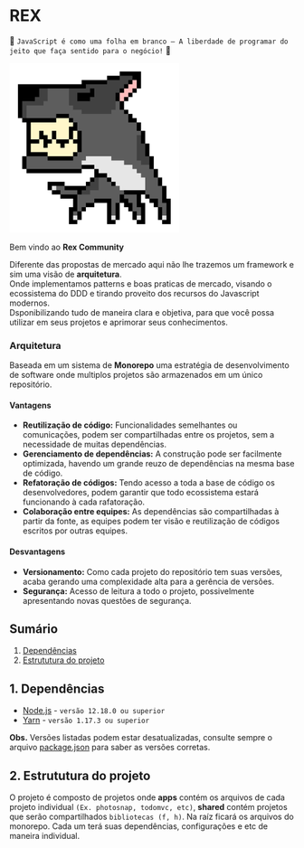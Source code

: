 REX
======
:star2: `JavaScript é como uma folha em branco – A liberdade de programar do jeito que faça sentido para o negócio!` :star2:

<img src="rex.png" alt="Rex Logotipo" width="300" height="300" />

Bem vindo ao **Rex Community**

Diferente das propostas de mercado aqui não lhe trazemos um framework e sim uma visão de **arquitetura**. <br />
Onde implementamos patterns e boas praticas de mercado, visando o ecossistema do DDD e tirando proveito dos recursos do Javascript modernos. <br /> 
Dsponibilizando tudo de maneira clara e objetiva, para que você possa utilizar em seus projetos e aprimorar seus conhecimentos.

### Arquitetura
  Baseada em um sistema de **Monorepo** uma estratégia de desenvolvimento de software onde multiplos projetos são armazenados em um único repositório.

#### Vantagens
  - **Reutilização de código:** Funcionalidades semelhantes ou comunicações, podem ser compartilhadas entre os projetos, sem a necessidade de muitas dependências.
  - **Gerenciamento de dependências:** A construção pode ser facilmente optimizada, havendo um grande reuzo de dependências na mesma base de código.
  - **Refatoração de códigos:** Tendo acesso a toda a base de código os desenvolvedores, podem garantir que todo ecossistema estará funcionando à cada rafatoração.
  - **Colaboração entre equipes:** As dependências são compartilhadas à partir da fonte, as equipes podem ter visão e reutilização de códigos escritos por outras equipes.

#### Desvantagens
  - **Versionamento:** Como cada projeto do repositório tem suas versões, acaba gerando uma complexidade alta para a gerência de versões.
  - **Segurança:** Acesso de leitura a todo o projeto, possivelmente apresentando novas questões de segurança.

## Sumário
  1. [Dependências](#1-dependências)
  2. [Estrututura do projeto](#2-estrututura-do-projeto)

## 1. Dependências
  - [Node.js](https://nodejs.org) - `versão 12.18.0 ou superior`
  - [Yarn](https://yarnpkg.com) - `versão 1.17.3 ou superior`

**Obs.** Versões listadas podem estar desatualizadas, consulte sempre o arquivo [package.json](./package.json) para saber as versões corretas.

## 2. Estrututura do projeto
O projeto é composto de projetos onde **apps** contém os arquivos de cada projeto individual `(Ex. photosnap, todomvc, etc)`, **shared** contém projetos que serão compartilhados `bibliotecas (f, h)`.
Na raíz ficará os arquivos do monorepo.
Cada um terá suas dependências, configurações e etc de maneira individual.
